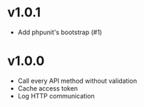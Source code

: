
v1.0.1
===================
* Add phpunit's bootstrap (#1)

v1.0.0
===================
* Call every API method without validation
* Cache access token
* Log HTTP communication
